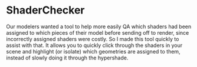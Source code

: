 ShaderChecker
=============

Our modelers wanted a tool to help more easily QA which shaders had been assigned to which pieces of their model before sending off to render, since incorrectly assigned shaders were costly.  So I made this tool quickly to assist with that.  It allows you to quickly click through the shaders in your scene and highlight (or isolate) which geometries are assigned to them, instead of slowly doing it through the hypershade.
